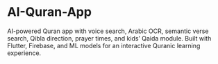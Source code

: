# AI-Quran-App
AI-powered Quran app with voice search, Arabic OCR, semantic verse search, Qibla direction, prayer times, and kids’ Qaida module. Built with Flutter, Firebase, and ML models for an interactive Quranic learning experience.

